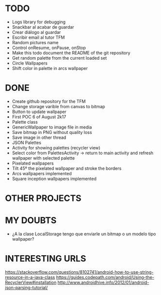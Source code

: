 # TODO

- Logs library for debugging
- Snackbar al acabar de guardar
- Crear diálogo al guardar
- Escribir email al tutor TFM
- Random pictures name
- Control onResume, onPause, onStop
- Make this todo document the README of the git repository
- Get random palette from the current loaded set
- Circle Wallpapers
- Shift color in palette in arcs wallpaper

# DONE
- Create github repository for the TFM
- Change storage varible from canvas to bitmap
- Button to update wallpaper
- First POC 6 of August 2k17
- Palette class
- GenericWallpaper to image file in media
- Save bitmap in PNG without quality loss
- Save image in other thread
- JSON Palettes
- Activity for showing palettes (recycler view)
- Select color from PalettesActivity -> return to main activity and refresh wallpaper with selected palette
- Pixelated wallpapers
- Tilt 45º the pixelated wallpaper and stroke the borders
- Arcs wallpapers implemented
- Square inception wallpapers implemented

# OTHER PROJECTS

# MY DOUBTS
 - ¿A la clase LocalStorage tengo que enviarle un bitmap o un modelo tipo wallpaper?


# INTERESTING URLS
https://stackoverflow.com/questions/8102741/android-how-to-use-string-resource-in-a-java-class
https://guides.codepath.com/android/Using-the-RecyclerView#installation
http://www.androidhive.info/2012/01/android-json-parsing-tutorial/
